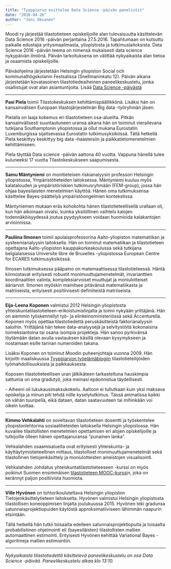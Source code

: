 ```yaml
---
title: "Tyyppiarvo esittelee Data Science -päivän panelistit"
date: "2016-04-26"
author: "Joni Oksanen"
---
```


<!--![](https://lh3.googleusercontent.com/hC-iGU2_dyKvhBpoK3lSm8Lar8jRVDKeFd3zFPn-bSGWmIeSXew6U9gi7IvQagn09IYHIOyc5JIldMd7_2JRCK4yHbFo8QmExU2X4iA5osLo1DsaXc60-BtSTirnfPTAMjwuyRcYdMfVXUg2AlD1yelIF8XJSM89qQIv5LOLiysD7uUoMi1-DJCq66dHQalbHTmxaMdlxTAKoodvB0GacCwcdNcKph7HrQUKPbdDAcHvs90SHtO3h8dkAQqVqSbhUVpsNqxNapLTmmUBnKeLaBYf6_D8TNhXBIAjZjYu3Zl4lGLpvJyMXi7Fb0Kvr6Mpc6SUk78EOmbZSXZqjqiSobt-3NS0ydjWvKDyDVDpZUSzJAftmxxWk0dHJJ8abQyD5iQzeDqj0eHeJsGQK7CNerLCsxlastdpi8YWhEavv6uzkoKffHNqr0Yqe7Z-VGJ6FZ_dJ9H2xX3tyfvPX_6jIZgTftAQ24a1E5weEumBWW67KbBLngUmQ__8ElImytIi5TfBxNF8vry76vVFnE_Bn0QX7YyTeAxllJVEjrDsw3dJZyT_hvrDHjuQdZQnezU7XYqj=w1316-h790-no)-->

Moodi ry järjestää tilastotieteen opiskelijoille alan tulevaisuutta käsittelevän Data Science 2016 -päivän perjantaina 27.5.2016. Tapahtumaan on kutsuttu paikalle edustajia yritysmaailmasta, yliopistosta ja tutkimuslaitoksista. Data Science 2016 -päivän teema on nimensä mukaisesti data science nykypäivän ilmiönä. Päivän tarkoituksena on välittää nykyaikaista alan tietoa ja osaamista opiskelijoille.

Päiväohjelma järjestetään Helsingin yliopiston Social och kommunalhögskolanin Festsalissa (Snellmaninkatu 12). Päivän aikana järjestetään kovatasoinen tilastotiedeaiheinen paneelikeskustelu, jonka osallistujat ovat alan asiantuntijoita. Lisää [Data Science -päivästä](https://www.facebook.com/events/739103072898233/)

* * *

**Pasi Piela** toimii Tilastokeskuksen kehittämispäällikkönä. Lisäksi hän on kansainvälisen Europaan tilastojärjestelmän Big data -työryhmän jäsen.

Pielalla on laaja kokemus eri tilastotieteen osa-alueilta. Pitkän kansainvälisesti suuntautuneen uransa aikana hän on toiminut vierailevana tutkijana Southamptonin yliopistossa ja ollut mukana Eurostatin Luxemburgissa sijaitsevassa Eurostatin tutkimusyksikössä. Tällä hetkellä Piela keskittyy keskittyy big data –haasteisiin ja paikkatietomenetelmien kehittämiseen.

Piela täyttää Data science -päivän aattona 40 vuotta. Vappuna hänellä tulee kuluneeksi 17 vuotta Tilastokeskukseen saapumisesta.

* * *

**Samu Mäntyniemi** on monitieteisen riskianalyysin professori Helsingin yliopistossa, Ympäristötieteiden laitoksessa. Mäntyniemi kuuluu myös kalatalouden ja ympäristöriskien tutkimusryhmään (FEM-group), jossa hän ohjaa bayesilaisten menetelmien käyttöä. Hänen oma tutkimuksensa käsittelee Bayes-päättelyä ympäristöongelmien kontekstissa.

Mäntyniemen mukaan eräs kohokohta hänen tilastotieteellisellä urallaan oli, kun hän aikoinaan oivalsi, kuinka yksilöllinen vaihtelu kalojen todennäköisyydessä joutua pyydyykseen voidaan huomioida kalakantojen arvioinnissa.

* * *

**Pauliina Ilmonen** toimii apulaisprofessorina Aalto-yliopiston matematiikan ja systeemianalyysin laitoksella. Hän on toiminut matematiikan ja tilastotieteen opettajana Aalto-yliopiston kauppakorkeakoulussa sekä tutkijana belgialaisessa Universite libre de Bruxelles -yliopistossa European Centre for ECARES tutkimusyksikössä.

Ilmosen tutkimuksessa pääpaino on matemaattisessa tilastotieteessä. Häntä kiinnostavat erityisesti robustit monimuuttujamenetelmät, invarianttien koordinaattien valinta, kompleksiarvoiset muuttujat ja moniulotteiset ääriarvot. Ilmonen myöskin mainitsee pitävänsä matematiikasta ja matriiseista, erityisesti positiivisesti definiiteistä matriiseista.

* * *

**Eija-Leena Koponen** valmistui 2012 Helsingin yliopistosta yhteiskuntatilastotieteen-erikoistumislinjalta ja toimii nykyään yrittäjänä.  Hän on aiemmin työskennellyt työ- ja elinkeinoministeriössä sekä Accenturella. Koponen myös opettaa tilastotiedettä peruskäsitteistä faktorianalyysin saloihin. Yrittäjänä hän tekee data-analyysejä ja selvitystöitä kokonaisina toimeksiantoina tai osana isompia projekteja. Hän sanoo pyrkivänsä löytämään datan avulla vastauksen käsillä olevaan kysymykseen ja nostamaan esille tarinan numeroiden takana.

Lisäksi Koponen on toiminut Moodin puheenjohtaja vuonna 2009. Hän kirjoitti maaliskuussa [Tyyppiarvon työelämäblogiin](http://tyyppiarvo.com/2016/03/tyoelamablogi-eija-leena-koponen-kirjoittaa-tilastotieteilijan-palkkauksesta/) tilastotieteilijöiden työmahdollisuuksista ja palkkauksesta.

Koposen tilastotieteellisen uran jälkikäteen tarkasteltuna hauskimpia sattumia on oma gradutyö, joka meinasi epäonnistua täydellisesti.

\- Aiheeni oli lukukausimaksukokeilu. Aaltoon ei tullutkaan kuin yksi maksava opiskelija ja minun piti tehdä niille kyselytutkimus. Tässä ammatissa kaikki on vähän tuuripeliä, eikä dataan, datan saatavuuteen tai mihinkään voi oikein luottaa.

* * *

**Kimmo Vehkalahti** on soveltavan tilastotieteen dosentti ja työskentelee yliopistonlehtorina sosiaalitieteiden laitoksella Helsingin yliopistossa.  Hän kuvailee tilastollisten menetelmien opettamisen eri alojen opiskelijoille ja tutkijoille olleen hänen opettajanuransa "punainen lanka".

Vehkalahden osaamisalueita ovat erityisesti yhteiskunta- ja käyttäytymistieteellinen mittaus, tilastolliset monimuuttujamenetelmät sekä tilastollinen tietojenkäsittely ja moniulotteisten aineistojen visualisointi.

Vehkalahden Johdatus yhteiskuntatilastotieteeseen -kurssi on myös poikinut Suomen ensimmäisen [tilastotieteen MOOC-kurssi](../2016-02-23-tilastotiede-nain-syntyi-suomen-ensimmainen-tilasto-mooc/index.md)n, joka on kerännyt paljon positiivista huomiota.

 

* * *

 

**Ville Hyvönen** on tohtorikoulutettava Helsingin yliopiston Tietojenkäsittelytieteen laitokselta. Hyvönen valmistui Helsingin yliopistosta tilastollisen koneoppimisen linjalta joulukuussa 2015. Hyvönen teki gradunsa satunnaisprojektiopuiden käytöstä approksimatiiviseen lähimmän naapurin etsintään.

Tällä hetkellä hän tutkii toisaalta edelleen satunnaisprojektiopuita ja toisaalta probabilistinen ohjelmointi eli (bayesiläisten) tilastollisten mallien automaattinen estimointi. Erityisesti Hyvönen kehittää Variational Bayes -algoritmeja mallien estimointiin.

* * *

<!--![](https://lh3.googleusercontent.com/TYO5UeX_cB6whn7gggIffSWk1vkkSLUcFKoPZsQ8Q5bQgEMVn8UbtrHTpUqn3Aj-NAJwJOT1hFyPEvnzATKqBcohe_JTFLrXWEVsgOvHK8Gm1Wv6xE4JupWyfCQTGDz8RgYnzME1WOSlkbdXnhO6pLC4470FhP_SNKmbFrpGKQiYXkgf0M5qnIFTWuik2xp1HthHWXmgoj7NKNJOX99hf_CDadwnSK1BgWTRT0nv4So1U_yXnhkIVrDGKKnQI1cqHoTQKN1zv0VHPBxqRM3oVChZ9QpPwFsLVWvSsAC2hNeOFx35E0R7u1tlgBebvMAAzNF-vzRzWb2CKmghhiu6kVJAgTvgJYbM-eIcaW7IeDjNz0SJtUm6zdjefUMnnWB72qfKUFdNBDPR3ZRA7Ow2WdpBANkYT5v77tpQIKtqV7EyFMQ4d3OqN8MOkKEbmT6fnl0M1j94LpzlxSX2V2YPwlOW_WjfqBA5xUhmmdbrM48nXNU97MfVW-ZTiW8WOKjPnM0Kmdm9V--CiA6-WmisZ2BG51K1o5AURdg-KEs7MmlUlzYskD8l4GnFeLXo1fm4N1uc=w851-h315-no)-->

_Nykyaikaista tilastotiedettä käsittelevä paneelikeskustelu on osa Data Science -päivää. Paneelikeskustelu alkaa klo 13:10._
